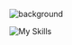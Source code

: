 ![background](https://github.com/user-attachments/assets/d40b6456-026f-45e4-9243-fe368e9ac1bd)

![My Skills](https://skillicons.dev/icons?i=aws,docker,figma,graphql,next,nestjs,fastapi,prisma,supabase,vite,typescript,bun,materialui)

